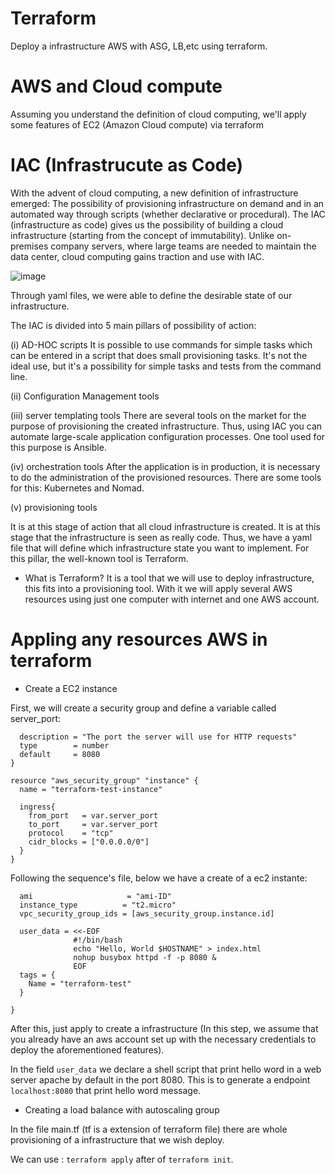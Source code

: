# Terraform
Deploy a infrastructure AWS with ASG, LB,etc using terraform.

# AWS and Cloud compute
Assuming you understand the definition of cloud computing, we'll apply some features of EC2 (Amazon Cloud compute) via terraform

# IAC (Infrastrucute as Code)

With the advent of cloud computing, a new definition of infrastructure emerged: The possibility of provisioning infrastructure on demand and in an automated way through scripts (whether declarative or procedural). The IAC (infrastructure as code) gives us the possibility of building a cloud infrastructure (starting from the concept of immutability). Unlike on-premises company servers, where large teams are needed to maintain the data center, cloud computing gains traction and use with IAC.

![image](https://user-images.githubusercontent.com/83301821/134515736-aab1b867-a8ad-4477-abb4-9e8607a8cc5c.png)

Through yaml files, we were able to define the desirable state of our infrastructure.

The IAC is divided into 5 main pillars of possibility of action:

(i) AD-HOC scripts
It is possible to use commands for simple tasks which can be entered in a script that does small provisioning tasks. It's not the ideal use, but it's a possibility for simple tasks and tests from the command line.

(ii) Configuration Management tools

(iii) server templating tools
There are several tools on the market for the purpose of provisioning the created infrastructure. Thus, using IAC you can automate large-scale application configuration processes. One tool used for this purpose is Ansible.

(iv) orchestration tools
After the application is in production, it is necessary to do the administration of the provisioned resources. There are some tools for this: Kubernetes and Nomad.

(v) provisioning tools

It is at this stage of action that all cloud infrastructure is created. It is at this stage that the infrastructure is seen as really code. Thus, we have a yaml file that will define which infrastructure state you want to implement. For this pillar, the well-known tool is Terraform.

- What is Terraform?
It is a tool that we will use to deploy infrastructure, this fits into a provisioning tool. With it we will apply several AWS resources using just one computer with internet and one AWS account.

# Appling any resources AWS in terraform

- Create a EC2 instance

First, we will create a security group and define a variable called server_port:

``` variable "server_port" {
  description = "The port the server will use for HTTP requests"
  type        = number
  default     = 8080
}

resource "aws_security_group" "instance" {
  name = "terraform-test-instance"

  ingress{
    from_port   = var.server_port
    to_port     = var.server_port
    protocol    = "tcp"
    cidr_blocks = ["0.0.0.0/0"]
  }
}

```

Following the sequence's file, below we have a create of a ec2 instante:

```resource "aws_instance" "test" {
  ami                     = "ami-ID"
  instance_type          = "t2.micro"
  vpc_security_group_ids = [aws_security_group.instance.id]

  user_data = <<-EOF
              #!/bin/bash
              echo "Hello, World $HOSTNAME" > index.html
              nohup busybox httpd -f -p 8080 &
              EOF
  tags = {
    Name = "terraform-test"
  }

}
```
After this, just apply to create a infrastructure (In this step, we assume that you already have an aws account set up with the necessary credentials to deploy the aforementioned features).

In the field `user_data` we declare a shell script that print hello word in a web server apache by default in the port 8080. This is to generate a endpoint `localhost:8080` that print hello word message.

- Creating a load balance with autoscaling group

In the file main.tf (tf is a extension of terraform file) there are whole provisioning of a infrastructure that we wish deploy. 

We can use :  `terraform apply` after of `terraform init`.
